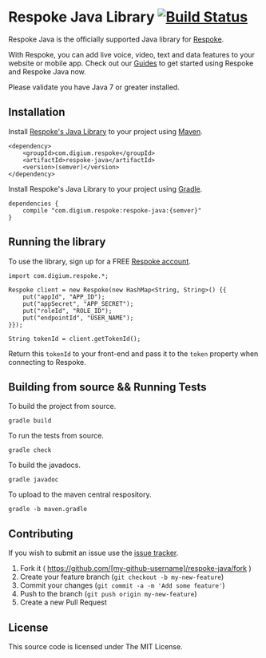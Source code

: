 # Respoke Java Library [![Build Status](https://travis-ci.org/respoke/respoke-java.svg)](https://travis-ci.org/respoke/respoke-java)

Respoke Java is the officially supported Java library for [Respoke](https://respoke.io). 

With Respoke, you can add live voice, video, text and data features to your website or mobile app. Check out our [Guides](https://docs.respoke.io/server/java/getting-started.html) to get started using Respoke and Respoke Java now.

Please validate you have Java 7 or greater installed.

## Installation

Install [Respoke's Java Library](http://search.maven.org/#search%7Cga%7C1%7Crespoke) to your project using [Maven](http://search.maven.org/).

    <dependency>
        <groupId>com.digium.respoke</groupId>
        <artifactId>respoke-java</artifactId>
        <version>(semver)</version>
    </dependency>

Install Respoke's Java Library to your project using [Gradle](https://gradle.org/).

    dependencies {	
    	compile "com.digium.respoke:respoke-java:{semver}"
    }
    
## Running the library

To use the library, sign up for a FREE [Respoke account](https://portal.respoke.io/#/signup).

    import com.digium.respoke.*;
    
	Respoke client = new Respoke(new HashMap<String, String>() {{
		put("appId", "APP_ID");
		put("appSecret", "APP_SECRET");
		put("roleId", "ROLE_ID");
		put("endpointId", "USER_NAME");
	}});
    
    String tokenId = client.getTokenId();
    
Return this `tokenId` to your front-end and pass it to the `token` property when connecting to Respoke.
    
## Building from source && Running Tests

To build the project from source.

    gradle build
    
To run the tests from source.
    
    gradle check
    
To build the javadocs.

    gradle javadoc
    
To upload to the maven central respository.

    gradle -b maven.gradle

## Contributing

If you wish to submit an issue use the [issue tracker].

[issue tracker]: https://github.com/respoke/respoke-java/issues

1. Fork it ( https://github.com/[my-github-username]/respoke-java/fork )
2. Create your feature branch (`git checkout -b my-new-feature`)
3. Commit your changes (`git commit -a -m 'Add some feature'`)
4. Push to the branch (`git push origin my-new-feature`)
5. Create a new Pull Request

## License

This source code is licensed under The MIT License.